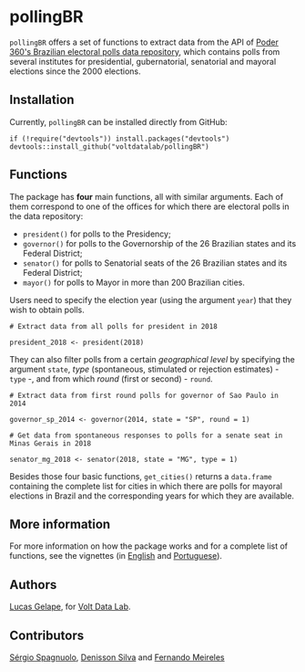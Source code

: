 # pollingBR

`pollingBR` offers a set of functions to extract data from the API of [Poder 360's Brazilian electoral polls data repository](https://www.poder360.com.br/pesquisas-de-opiniao/api/), which contains polls from several institutes for presidential, gubernatorial, senatorial and mayoral elections since the 2000 elections.

## Installation

Currently, `pollingBR` can be installed directly from GitHub:

```
if (!require("devtools")) install.packages("devtools")
devtools::install_github("voltdatalab/pollingBR")
```

## Functions

The package has **four** main functions, all with similar arguments. Each of them correspond to one of the offices for which there are electoral polls in the data repository:

* `president()` for polls to the Presidency;
* `governor()` for polls to the Governorship of the 26 Brazilian states and its Federal District;
* `senator()` for polls to Senatorial seats of the 26 Brazilian states and its Federal District;
* `mayor()` for polls to Mayor in more than 200 Brazilian cities.

Users need to specify the election year (using the argument `year`) that they wish to obtain polls. 

```{r, eval=FALSE}
# Extract data from all polls for president in 2018

president_2018 <- president(2018)
```

They can also filter polls from a certain *geographical level* by specifying the argument `state`, *type* (spontaneous, stimulated or rejection estimates) - `type` -, and from which *round* (first or second) - `round`.

```{r, eval=FALSE}
# Extract data from first round polls for governor of Sao Paulo in 2014

governor_sp_2014 <- governor(2014, state = "SP", round = 1)

# Get data from spontaneous responses to polls for a senate seat in Minas Gerais in 2018

senator_mg_2018 <- senator(2018, state = "MG", type = 1)
```

Besides those four basic functions, `get_cities()` returns a `data.frame` containing the complete list for cities in which there are polls for mayoral elections in Brazil and the corresponding years for which they are available.

## More information

For more information on how the package works and for a complete list of functions, see the vignettes (in [English](https://github.com/voltdatalab/pollingBR/blob/master/vignettes/Introduction_pollingBR.md) and [Portuguese](https://github.com/voltdatalab/pollingBR/blob/master/vignettes/Introducao_pollingBR.md)).

## Authors

[Lucas Gelape](https://github.com/lgelape), for [Volt Data Lab](https://www.voltdata.info/).

## Contributors

[Sérgio Spagnuolo](https://github.com/voltdatalab), [Denisson Silva](https://github.com/silvadenisson) and [Fernando Meireles](https://github.com/meirelesff)
